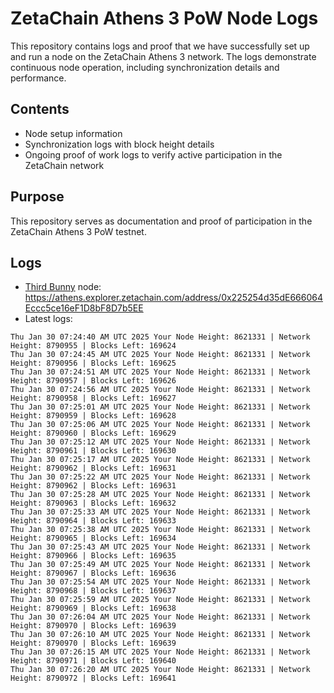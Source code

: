 # ZetaChain Athens 3 PoW Node Logs
This repository contains logs and proof that we have successfully set up and run a node on the ZetaChain Athens 3 network. The logs demonstrate continuous node operation, including synchronization details and performance.

## Contents
- Node setup information
- Synchronization logs with block height details
- Ongoing proof of work logs to verify active participation in the ZetaChain network

## Purpose
This repository serves as documentation and proof of participation in the ZetaChain Athens 3 PoW testnet.

## Logs

- [Third Bunny](https://thirdbunny.xyz/) node: https://athens.explorer.zetachain.com/address/0x225254d35dE666064Eccc5ce16eF1D8bF8D7b5EE
- Latest logs:
```
Thu Jan 30 07:24:40 AM UTC 2025 Your Node Height: 8621331 | Network Height: 8790955 | Blocks Left: 169624
Thu Jan 30 07:24:45 AM UTC 2025 Your Node Height: 8621331 | Network Height: 8790956 | Blocks Left: 169625
Thu Jan 30 07:24:51 AM UTC 2025 Your Node Height: 8621331 | Network Height: 8790957 | Blocks Left: 169626
Thu Jan 30 07:24:56 AM UTC 2025 Your Node Height: 8621331 | Network Height: 8790958 | Blocks Left: 169627
Thu Jan 30 07:25:01 AM UTC 2025 Your Node Height: 8621331 | Network Height: 8790959 | Blocks Left: 169628
Thu Jan 30 07:25:06 AM UTC 2025 Your Node Height: 8621331 | Network Height: 8790960 | Blocks Left: 169629
Thu Jan 30 07:25:12 AM UTC 2025 Your Node Height: 8621331 | Network Height: 8790961 | Blocks Left: 169630
Thu Jan 30 07:25:17 AM UTC 2025 Your Node Height: 8621331 | Network Height: 8790962 | Blocks Left: 169631
Thu Jan 30 07:25:22 AM UTC 2025 Your Node Height: 8621331 | Network Height: 8790962 | Blocks Left: 169631
Thu Jan 30 07:25:28 AM UTC 2025 Your Node Height: 8621331 | Network Height: 8790963 | Blocks Left: 169632
Thu Jan 30 07:25:33 AM UTC 2025 Your Node Height: 8621331 | Network Height: 8790964 | Blocks Left: 169633
Thu Jan 30 07:25:38 AM UTC 2025 Your Node Height: 8621331 | Network Height: 8790965 | Blocks Left: 169634
Thu Jan 30 07:25:43 AM UTC 2025 Your Node Height: 8621331 | Network Height: 8790966 | Blocks Left: 169635
Thu Jan 30 07:25:49 AM UTC 2025 Your Node Height: 8621331 | Network Height: 8790967 | Blocks Left: 169636
Thu Jan 30 07:25:54 AM UTC 2025 Your Node Height: 8621331 | Network Height: 8790968 | Blocks Left: 169637
Thu Jan 30 07:25:59 AM UTC 2025 Your Node Height: 8621331 | Network Height: 8790969 | Blocks Left: 169638
Thu Jan 30 07:26:04 AM UTC 2025 Your Node Height: 8621331 | Network Height: 8790970 | Blocks Left: 169639
Thu Jan 30 07:26:10 AM UTC 2025 Your Node Height: 8621331 | Network Height: 8790970 | Blocks Left: 169639
Thu Jan 30 07:26:15 AM UTC 2025 Your Node Height: 8621331 | Network Height: 8790971 | Blocks Left: 169640
Thu Jan 30 07:26:20 AM UTC 2025 Your Node Height: 8621331 | Network Height: 8790972 | Blocks Left: 169641
```

